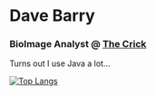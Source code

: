 <h1>Dave Barry</h1>
<h3>BioImage Analyst @ <a href="https://www.crick.ac.uk/">The Crick</a></h3>

<p>Turns out I use Java a lot...</p>

[![Top Langs](https://github-readme-stats.vercel.app/api/top-langs/?username=djpbarry)](https://github.com/djpbarry/github-readme-stats)
